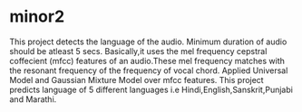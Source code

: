 # minor2

This project detects the language of the audio. Minimum duration of audio should be atleast 5 secs.
Basically,it uses the mel frequency cepstral coffecient (mfcc) features of an audio.These  mel frequency matches with the resonant frequency of the frequency of vocal chord.
Applied Universal Model and Gaussian Mixture Model over mfcc features.
This project predicts language of  5 different languages i.e Hindi,English,Sanskrit,Punjabi and Marathi.
